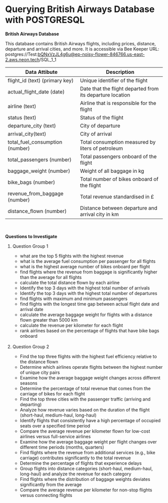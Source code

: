 # Querying British Airways Database with POSTGRESQL

**British Airways Database**

This database contains British Airways flights, including prices, distance, departure and arrival cities, and more. It is accessible via Bee Keeper URL: postgres://Test:bQNxVzJL4g6u@ep-noisy-flower-846766.us-east-2.aws.neon.tech/SQL_1_1

| Data Attibute                   | Description |
| --------                        | ------- |
| flight_id (text) (primary key)  | Unique identifier of the flight   |
| actual_flight_date (date)       | Date that the flight departed from its departure location    |
| airline (text)                  | Airline that is responsible for the flight    |
| status (text)                   | 	Status of the flight    |
| departure_city (text)           | City of departure    |
| arrival_city(text)              | City of arrival    |
| total_fuel_consumption (number) | Total consumption measured by liters of petroleum    |
| total_passengers (number)       | Total passengers onboard of the flight    |
| baggage_weight (number)         | Weight of all baggage in kg    |
| bike_bags (number)              | Total number of bikes onboard of the flight    |
| revenue_from_baggage (number)   | Total revenue standardised in £    |
| distance_flown (number)         | Distance between departure and arrival city in km    |

<br>

**Questions to Investigate**

<ol>
  <li> Question Group 1 </li>
      <ul>
        <li>what are the top 5 flights with the highest revenue</li>
        <li>what is the average fuel consumption per passenger for all flights</li>
        <li>what is the highest average number of bikes onboard per flight</li>
        <li>find flights where the revenue from baggage is significantly higher than the average for all flights</li>
        <li>calculate the total distance flown by each airline</li>
        <li>Identify the top 3 days with the highest total number of arrivals</li>
        <li>Identify the top 3 days with the highest total number of departures</li>
        <li>find flights with maximum and minimum passengers</li>
        <li>find flights with the longest time gap between actual flight date and arrival date</li>
        <li>calculate the average baggage weight for flights with a distance flown greater than 5000 km</li>
        <li>calculate the revenue per kilometer for each flight</li>
        <li>rank airlines based on the percentage of flights that have bike bags onboard</li>
      </ul>
  <br>
  <li>Question Group 2</li>
      <ul>
        <li>Find the top three flights with the highest fuel efficiency relative to the distance flown</li>
        <li>Determine which airlines operate flights between the highest number of unique city pairs</li>
        <li>Examine how the average baggage weight changes across different seasons</li>
        <li>Determine the percentage of total revenue that comes from the carriage of bikes for each flight</li>
        <li>Find the top three cities with the passenger traffic (arriving and departing)</li>
        <li>Analyze how revenue varies based on the duration of the flight (short-haul, medium-haul, long-haul)</li>
        <li>Identify flights that consistently have a high percentage of occupied seats over a specified time period</li>
        <li>Compare the average revenue per kilometer flown for low-cost airlines versus full-service airlines</li>
        <li>Examine how the average baggage weight per flight changes over different time periods (months, quarters)</li>
        <li>Find flights where the revenue from additional services (e.g., bike carriage) contributes significantly to the total revenue</li>
        <li>Determine the percentage of flights that experience delays</li>
        <li>Group flights into distance categories (short-haul, medium-haul, long-haul) and analyze the revenue for each category</li>
        <li>Find flights where the distribution of baggage weights deviates significantly from the average</li>
        <li>Compare the average revenue per kilometer for non-stop flights versus connecting flights</li>
      </ul>

 </ul>
